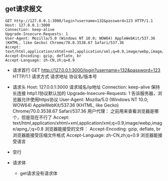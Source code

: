 ## get请求报文
    GET http://127.0.0.1:3000/login?username=132&password=123 HTTP/1.1
    Host: 127.0.0.1:3000
    Connection: keep-alive
    Upgrade-Insecure-Requests: 1
    User-Agent: Mozilla/5.0 (Windows NT 10.0; WOW64) AppleWebKit/537.36 (KHTML, like Gecko) Chrome/70.0.3538.67 Safari/537.36
    Accept: text/html,application/xhtml+xml,application/xml;q=0.9,image/webp,image/apng,*/*;q=0.8
    Accept-Encoding: gzip, deflate, br
    Accept-Language: zh-CN,zh;q=0.9
    
* 请求首行
  GET http://127.0.0.1:3000/login?username=132&password=123 HTTP/1.1
  请求方式 请求地址 协议名/版本号
* 请求头
  Host: 127.0.0.1:3000
    请求域名/ip地址
  Connection: keep-alive
    保持长连接 http1.1协议默认加的
  Upgrade-Insecure-Requests: 1
    告诉服务器，浏览器允许使用https协议
  User-Agent: Mozilla/5.0 (Windows NT 10.0; WOW64) AppleWebKit/537.36 (KHTML, like Gecko) Chrome/70.0.3538.67 Safari/537.36
    用户代理： 之前用来查看浏览器是哪个，但是现在不行了
  Accept: text/html,application/xhtml+xml,application/xml;q=0.9,image/webp,image/apng,*/*;q=0.8
    浏览器能接受的文件： 
  Accept-Encoding: gzip, deflate, br
    浏览器能接受压缩文件格式
  Accept-Language: zh-CN,zh;q=0.9
    浏览器能接受语言
* 空行
  
* 请求体
  * get请求没有请求体